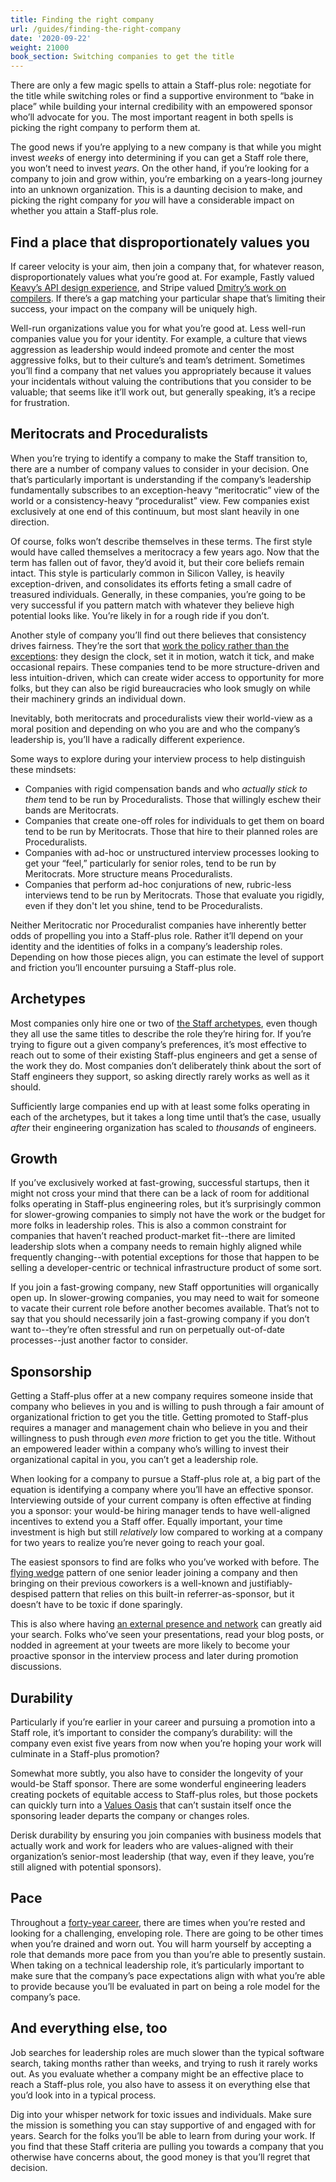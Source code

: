 ```yaml
---
title: Finding the right company
url: /guides/finding-the-right-company
date: '2020-09-22'
weight: 21000
book_section: Switching companies to get the title
---
```


There are only a few magic spells to attain a Staff-plus role: negotiate for the title while switching roles or find a supportive environment to “bake in place” while building your internal credibility with an empowered sponsor who’ll advocate for you. The most important reagent in both spells is picking the right company to perform them at.

The good news if you’re applying to a new company is that while you might invest _weeks_ of energy into determining if you can get a Staff role there, you won’t need to invest _years_. On the other hand, if you’re looking for a company to join and grow within, you’re embarking on a years-long journey into an unknown organization. This is a daunting decision to make, and picking the right company for _you_ will have a considerable impact on whether you attain a Staff-plus role.

## Find a place that disproportionately values you

If career velocity is your aim, then join a company that, for whatever reason, disproportionately values what you’re good at. For example, Fastly valued [Keavy’s API design experience](https://staffeng.com/stories/keavy-mcminn), and Stripe valued [Dmitry’s work on compilers](https://staffeng.com/stories/dmitry-petrashko). If there’s a gap matching your particular shape that’s limiting their success, your impact on the company will be uniquely high.

Well-run organizations value you for what you’re good at. Less well-run companies value you for your identity. For example, a culture that views aggression as leadership would indeed promote and center the most aggressive folks, but to their culture’s and team’s detriment. Sometimes you’ll find a company that net values you appropriately because it values your incidentals without valuing the contributions that you consider to be valuable; that seems like it’ll work out, but generally speaking, it’s a recipe for frustration.


## Meritocrats and Proceduralists

When you’re trying to identify a company to make the Staff transition to, there are a number of company values to consider in your decision. One that’s particularly important is understanding if the company’s leadership fundamentally subscribes to an exception-heavy “meritocratic” view of the world or a consistency-heavy “proceduralist” view. Few companies exist exclusively at one end of this continuum, but most slant heavily in one direction.

Of course, folks won’t describe themselves in these terms. The first style would have called themselves a meritocracy a few years ago. Now that the term has fallen out of favor, they’d avoid it, but their core beliefs remain intact. This style is particularly common in Silicon Valley, is heavily exception-driven, and consolidates its efforts feting a small cadre of treasured individuals. Generally, in these companies, you’re going to be very successful if you pattern match with whatever they believe high potential looks like. You’re likely in for a rough ride if you don’t.

Another style of company you’ll find out there believes that consistency drives fairness. They’re the sort that [work the policy rather than the exceptions](https://lethain.com/work-policy-not-exceptions/): they design the clock, set it in motion, watch it tick, and make occasional repairs. These companies tend to be more structure-driven and less intuition-driven, which can create wider access to opportunity for more folks, but they can also be rigid bureaucracies who look smugly on while their machinery grinds an individual down.

Inevitably, both meritocrats and proceduralists view their world-view as a moral position and depending on who you are and who the company’s leadership is, you’ll have a radically different experience.

Some ways to explore during your interview process to help distinguish these mindsets:



*   Companies with rigid compensation bands and who _actually stick to them_ tend to be run by Proceduralists. Those that willingly eschew their bands are Meritocrats.
*   Companies that create one-off roles for individuals to get them on board tend to be run by Meritocrats. Those that hire to their planned roles are Proceduralists.
*   Companies with ad-hoc or unstructured interview processes looking to get your “feel,” particularly for senior roles, tend to be run by Meritocrats. More structure means Proceduralists.
*   Companies that perform ad-hoc conjurations of new, rubric-less interviews tend to be run by Meritocrats. Those that evaluate you rigidly, even if they don't let you shine, tend to be Proceduralists.

Neither Meritocratic nor Proceduralist companies have inherently better odds of propelling you into a Staff-plus role. Rather it’ll depend on your identity and the identities of folks in a company’s leadership roles. Depending on how those pieces align, you can estimate the level of support and friction you’ll encounter pursuing a Staff-plus role.


## Archetypes

Most companies only hire one or two of [the Staff archetypes](https://staffeng.com/guides/staff-archetypes), even though they all use the same titles to describe the role they’re hiring for. If you’re trying to figure out a given company’s preferences, it’s most effective to reach out to some of their existing Staff-plus engineers and get a sense of the work they do. Most companies don’t deliberately think about the sort of Staff engineers they support, so asking directly rarely works as well as it should.

Sufficiently large companies end up with at least some folks operating in each of the archetypes, but it takes a long time until that’s the case, usually _after_ their engineering organization has scaled to _thousands_ of engineers.


## Growth

If you’ve exclusively worked at fast-growing, successful startups, then it might not cross your mind that there can be a lack of room for additional folks operating in Staff-plus engineering roles, but it’s surprisingly common for slower-growing companies to simply not have the work or the budget for more folks in leadership roles. This is also a common constraint for companies that haven’t reached product-market fit--there are limited leadership slots when a company needs to remain highly aligned while frequently changing--with potential exceptions for those that happen to be selling a developer-centric or technical infrastructure product of some sort.

If you join a fast-growing company, new Staff opportunities will organically open up. In slower-growing companies, you may need to wait for someone to vacate their current role before another becomes available. That’s not to say that you should necessarily join a fast-growing company if you don’t want to--they’re often stressful and run on perpetually out-of-date processes--just another factor to consider.


## Sponsorship

Getting a Staff-plus offer at a new company requires someone inside that company who believes in you and is willing to push through a fair amount of organizational friction to get you the title. Getting promoted to Staff-plus requires a manager and management chain who believe in you and their willingness to push through _even more_ friction to get you the title. Without an empowered leader within a company who’s willing to invest their organizational capital in you, you can’t get a leadership role.

When looking for a company to pursue a Staff-plus role at, a big part of the equation is identifying a company where you’ll have an effective sponsor. Interviewing outside of your current company is often effective at finding you a sponsor: your would-be hiring manager tends to have well-aligned incentives to extend you a Staff offer. Equally important, your time investment is high but still _relatively_ low compared to working at a company for two years to realize you’re never going to reach your goal.

The easiest sponsors to find are folks who you’ve worked with before. The [flying wedge](https://en.wikipedia.org/wiki/Flying_wedge) pattern of one senior leader joining a company and then bringing on their previous coworkers is a well-known and justifiably-despised pattern that relies on this built-in referrer-as-sponsor, but it doesn’t have to be toxic if done sparingly.

This is also where having [an external presence and network](https://staffeng.com/guides/network-of-peers) can greatly aid your search. Folks who’ve seen your presentations, read your blog posts, or nodded in agreement at your tweets are more likely to become your proactive sponsor in the interview process and later during promotion discussions.


## Durability

Particularly if you’re earlier in your career and pursuing a promotion into a Staff role, it’s important to consider the company’s durability: will the company even exist five years from now when you’re hoping your work will culminate in a Staff-plus promotion?

Somewhat more subtly, you also have to consider the longevity of your would-be Staff sponsor. There are some wonderful engineering leaders creating pockets of equitable access to Staff-plus roles, but those pockets can quickly turn into a [Values Oasis](https://lethain.com/values-oasis/) that can’t sustain itself once the sponsoring leader departs the company or changes roles.

Derisk durability by ensuring you join companies with business models that actually work and work for leaders who are values-aligned with their organization’s senior-most leadership (that way, even if they leave, you’re still aligned with potential sponsors).


## Pace

Throughout a [forty-year career](https://lethain.com/forty-year-career/), there are times when you’re rested and looking for a challenging, enveloping role. There are going to be other times when you’re drained and worn out. You will harm yourself by accepting a role that demands more pace from you than you’re able to presently sustain. When taking on a technical leadership role, it’s particularly important to make sure that the company’s pace expectations align with what you’re able to provide because you’ll be evaluated in part on being a role model for the company’s pace.


## And everything else, too

Job searches for leadership roles are much slower than the typical software search, taking months rather than weeks, and trying to rush it rarely works out. As you evaluate whether a company might be an effective place to reach a Staff-plus role, you also have to assess it on everything else that you’d look into in a typical process.

Dig into your whisper network for toxic issues and individuals. Make sure the mission is something you can stay supportive of and engaged with for years. Search for the folks you’ll be able to learn from during your work. If you find that these Staff criteria are pulling you towards a company that you otherwise have concerns about, the good money is that you’ll regret that decision.
